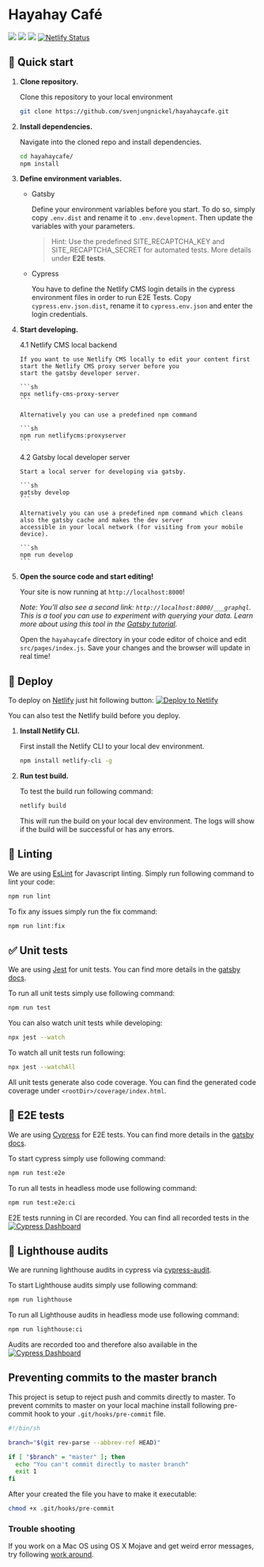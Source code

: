 # Hayahay Café

![](https://github.com/svenjungnickel/hayahaycafe//workflows/Run%20ESLint/badge.svg)
![](https://github.com/svenjungnickel/hayahaycafe//workflows/Run%20Jest/badge.svg)
![](https://github.com/svenjungnickel/hayahaycafe//workflows/Run%20Cypress/badge.svg)
[![Netlify Status](https://api.netlify.com/api/v1/badges/e70d696f-4174-47d1-a9c9-db1c5599246b/deploy-status)](https://app.netlify.com/sites/hayahaycafe/deploys)

## 🚀 Quick start

1.  **Clone repository.**

    Clone this repository to your local environment

    ```sh
    git clone https://github.com/svenjungnickel/hayahaycafe.git
    ```

2.  **Install dependencies.**

    Navigate into the cloned repo and install dependencies.

    ```sh
    cd hayahaycafe/
    npm install
    ```
    
3.  **Define environment variables.**

    - Gatsby
    
        Define your environment variables before you start. To do so, simply copy `.env.dist` and rename it to `.env.development`.
        Then update the variables with your parameters.
    
        > Hint: Use the predefined SITE_RECAPTCHA_KEY and SITE_RECAPTCHA_SECRET for automated tests. More details under **E2E tests**.

    - Cypress
    
        You have to define the Netlify CMS login details in the cypress environment files in order to run E2E Tests. 
        Copy `cypress.env.json.dist`, rename it to `cypress.env.json` and enter the login credentials.
    
    
4.  **Start developing.**

    4.1 Netlify CMS local backend
        
        If you want to use Netlify CMS locally to edit your content first start the Netlify CMS proxy server before you
        start the gatsby developer server.
        
        ```sh
        npx netlify-cms-proxy-server
        ```
        
        Alternatively you can use a predefined npm command
                
        ```sh
        npm run netlifycms:proxyserver
        ```
        
    4.2 Gatsby local developer server
    
        Start a local server for developing via gatsby.
    
        ```sh
        gatsby develop
        ```
        
        Alternatively you can use a predefined npm command which cleans also the gatsby cache and makes the dev server 
        accessible in your local network (for visiting from your mobile device). 
        
        ```sh
        npm run develop
        ```

5.  **Open the source code and start editing!**

    Your site is now running at `http://localhost:8000`!

    _Note: You'll also see a second link: _`http://localhost:8000/___graphql`_. This is a tool you can use to experiment 
    with querying your data. Learn more about using this tool in the [Gatsby tutorial](https://www.gatsbyjs.org/tutorial/part-five/#introducing-graphiql)._

    Open the `hayahaycafe` directory in your code editor of choice and edit `src/pages/index.js`. Save your changes and 
    the browser will update in real time!

## 💫 Deploy

To deploy on [Netlify](https://www.netlify.com/) just hit following button:
[![Deploy to Netlify](https://www.netlify.com/img/deploy/button.svg)](https://app.netlify.com/start/deploy?repository=https://github.com/svenjungnickel/hayahaycafe)

You can also test the Netlify build before you deploy. 

1.  **Install Netlify CLI.**

    First install the Netlify CLI to your local dev environment. 

    ```sh
    npm install netlify-cli -g
    ```

2.  **Run test build.**
    
    To test the build run following command:
    
    ```sh
    netlify build
    ```

    This will run the build on your local dev environment. The logs will show if the build will be successful or has 
    any errors.

## 🚨 Linting

We are using [EsLint](https://eslint.org/) for Javascript linting. Simply run following command to lint your code:

```sh
npm run lint
```

To fix any issues simply run the fix command:

```sh
npm run lint:fix
```

## ✅ Unit tests

We are using [Jest](https://jestjs.io/) for unit tests. You can find more details in the [gatsby docs](https://www.gatsbyjs.org/docs/unit-testing/).

To run all unit tests simply use following command:

```sh
npm run test
```

You can also watch unit tests while developing:

```sh
npx jest --watch
```

To watch all unit tests run following:

```sh
npx jest --watchAll
```

All unit tests generate also code coverage. You can find the generated code coverage under `<rootDir>/coverage/index.html`. 

## 🎉 E2E tests

We are using [Cypress](https://www.cypress.io/) for E2E tests. You can find more details in the [gatsby docs](https://www.gatsbyjs.org/docs/end-to-end-testing/).

To start cypress simply use following command:

```sh
npm run test:e2e
```

To run all tests in headless mode use following command:

```sh
npm run test:e2e:ci
```

E2E tests running in CI are recorded. You can find all recorded tests in the [![Cypress Dashboard](https://img.shields.io/badge/cypress-dashboard-brightgreen.svg)](https://dashboard.cypress.io/projects/imkh2i/runs)

## 🎉 Lighthouse audits

We are running lighthouse audits in cypress via [cypress-audit](https://www.npmjs.com/package/cypress-audit/).

To start Lighthouse audits simply use following command:

```sh
npm run lighthouse
```

To run all Lighthouse audits in headless mode use following command:

```sh
npm run lighthouse:ci
```

Audits are recorded too and therefore also available in the [![Cypress Dashboard](https://img.shields.io/badge/cypress-dashboard-brightgreen.svg)](https://dashboard.cypress.io/projects/imkh2i/runs)

## Preventing commits to the master branch

This project is setup to reject push and commits directly to master. To prevent commits to master on your local machine
install following pre-commit hook to your `.git/hooks/pre-commit` file. 

```sh
#!/bin/sh

branch="$(git rev-parse --abbrev-ref HEAD)"

if [ "$branch" = "master" ]; then
  echo "You can't commit directly to master branch"
  exit 1
fi
```

After your created the file you have to make it executable:


```sh
chmod +x .git/hooks/pre-commit
```

### Trouble shooting

If you work on a Mac OS using OS X Mojave and get weird error messages, try following [work around](https://meyerweb.com/eric/thoughts/2020/02/10/preventing-commits-to-the-master-branch-in-os-x-mojave/). 
